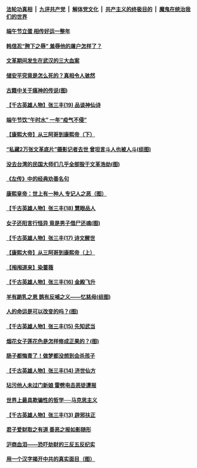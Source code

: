 ####  [法轮功真相](../../../../basic/blob/master/README.md?t=06260502) &nbsp;|&nbsp; [九评共产党](../../../../9ping.md/blob/master/README.md?t=06260502) &nbsp;|&nbsp; [解体党文化](../../../../jtdwh.md/blob/master/README.md?t=06260502)  &nbsp;|&nbsp; [共产主义的终极目的](../../../../gczydzjmd.md/blob/master/README.md?t=06260502) &nbsp;|&nbsp; [魔鬼在统治我们的世界](../../../../mgztzwmdsj.md/blob/master/README.md?t=06260502) 

#### [端午节立蛋 相传好运一整年](../pages/prog647/a102879414.md?t=06260502) 

#### [韩信忍“胯下之辱” 羞辱他的屠户怎样了？](../pages/prog647/a102879267.md?t=06260502) 

#### [文革期间发生在武汉的三大血案](../pages/prog647/a102879261.md?t=06260502) 

#### [储安平究竟是怎么死的？真相令人骇然](../pages/prog647/a102879255.md?t=06260502) 

#### [古籍中关于瘟神的传说(图)](../pages/prog647/a102879183.md?t=06260502) 

#### [【千古英雄人物】张三丰(19) 品谈神仙诗](../pages/prog647/a102879036.md?t=06260502) 

#### [端午节饮“午时水” 一年“疫气不侵”](../pages/prog647/a102878487.md?t=06260502) 

#### [【康熙大帝】从三阿哥到康熙帝（下）](../pages/prog647/a102878867.md?t=06260502) 

#### [“私藏2万张文革底片”摄影记者去世 曾坦言斗人也被人斗(组图)](../pages/prog647/a102878442.md?t=06260502) 

#### [没去台湾的民国大师们几乎全部毁于文革浩劫(图)](../pages/prog647/a102878438.md?t=06260502) 

#### [《左传》中的经典劝善名句](../pages/prog647/a102877510.md?t=06260502) 

#### [康熙皇帝：世上有一种人 专记人之恶（图）](../pages/prog647/a102877478.md?t=06260502) 

#### [【千古英雄人物】张三丰(18) 慧眼品人](../pages/prog647/a102877321.md?t=06260502) 

#### [女子还阳言行怪异 竟是男子借尸还魂(图)](../pages/prog647/a102876593.md?t=06260502) 

#### [【千古英雄人物】张三丰(17) 诗文醒世](../pages/prog647/a102876526.md?t=06260502) 

#### [【康熙大帝】从三阿哥到康熙帝（上）](../pages/prog647/a102876250.md?t=06260502) 

#### [【闱闱道来】染蔷薇](../pages/prog647/a102876076.md?t=06260502) 

#### [【千古英雄人物】张三丰(16) 金殿飞升](../pages/prog647/a102876032.md?t=06260502) 

#### [羊有跪乳之恩 鹊有反哺之义——忆慈母(组图)](../pages/prog647/a102875584.md?t=06260502) 

#### [人的命运是可以改变的吗？(图)](../pages/prog647/a102875576.md?t=06260502) 

#### [【千古英雄人物】张三丰(15) 先知武当](../pages/prog647/a102875425.md?t=06260502) 

#### [烟花女子莲花色是怎样修成正果的？(图)](../pages/prog647/a102874724.md?t=06260502) 

#### [肠子都悔青了！做梦都没想到会杀孩子](../pages/prog647/a102874720.md?t=06260502) 

#### [【千古英雄人物】张三丰(14) 济世仙方](../pages/prog647/a102874590.md?t=06260502) 

#### [玷污他人未过门新娘 雷劈电击恶徒遭报](../pages/prog647/a102873878.md?t=06260502) 

#### [世界上最具欺骗性的哲学──马克思主义](../pages/prog647/a102873869.md?t=06260502) 

#### [【千古英雄人物】张三丰(13) 辟邪扶正](../pages/prog647/a102873790.md?t=06260502) 

#### [君子爱财取之有道 善恶之报如影随形](../pages/prog647/a102873721.md?t=06260502) 

#### [沪商血泪——恐吓劫财的三反五反纪实](../pages/prog647/a102873058.md?t=06260502) 

#### [用一个汉字揭开中共的真实面目（图）](../pages/prog647/a102873052.md?t=06260502) 

